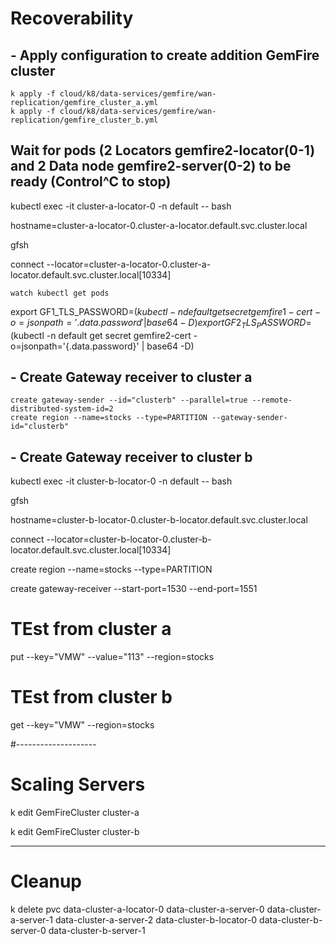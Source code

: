 # Recoverability

## - Apply configuration to create addition GemFire cluster

```shell
k apply -f cloud/k8/data-services/gemfire/wan-replication/gemfire_cluster_a.yml
k apply -f cloud/k8/data-services/gemfire/wan-replication/gemfire_cluster_b.yml
```


## Wait for pods (2 Locators gemfire2-locator(0-1) and 2 Data node gemfire2-server(0-2) to be ready  (Control^C to stop)


kubectl exec -it cluster-a-locator-0 -n default --  bash


hostname=cluster-a-locator-0.cluster-a-locator.default.svc.cluster.local

gfsh

connect --locator=cluster-a-locator-0.cluster-a-locator.default.svc.cluster.local[10334]

```shell
watch kubectl get pods
```
export GF1_TLS_PASSWORD=$(kubectl -n default get secret gemfire1-cert -o=jsonpath='{.data.password}' | base64 -D)
export GF2_TLS_PASSWORD=$(kubectl -n default get secret gemfire2-cert -o=jsonpath='{.data.password}' | base64 -D)


## - Create Gateway receiver to cluster a

```shell
create gateway-sender --id="clusterb" --parallel=true --remote-distributed-system-id=2 
create region --name=stocks --type=PARTITION --gateway-sender-id="clusterb"

```


## - Create Gateway receiver to cluster b

kubectl exec -it cluster-b-locator-0 -n default --  bash

gfsh

hostname=cluster-b-locator-0.cluster-b-locator.default.svc.cluster.local


connect --locator=cluster-b-locator-0.cluster-b-locator.default.svc.cluster.local[10334]

create region --name=stocks --type=PARTITION

create gateway-receiver --start-port=1530 --end-port=1551


# TEst from cluster a


put --key="VMW" --value="113" --region=stocks


# TEst from cluster b

get --key="VMW"  --region=stocks


#--------------------

# Scaling Servers

k edit GemFireCluster cluster-a

k edit GemFireCluster cluster-b




------------------

# Cleanup

k delete pvc data-cluster-a-locator-0  data-cluster-a-server-0  data-cluster-a-server-1  data-cluster-a-server-2  data-cluster-b-locator-0  data-cluster-b-server-0  data-cluster-b-server-1